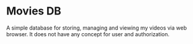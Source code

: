 # Movies DB
A simple database for storing, managing and viewing my videos via web browser.
It does not have any concept for user and authorization.